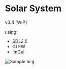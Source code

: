 # Solar System 
v0.4 [WIP]

using:
- SDL2.0
- GLEW
- ImGui

![Sample Img](https://i.gyazo.com/f30458f7d771e70888dc3bff2d844b49.jpg)
